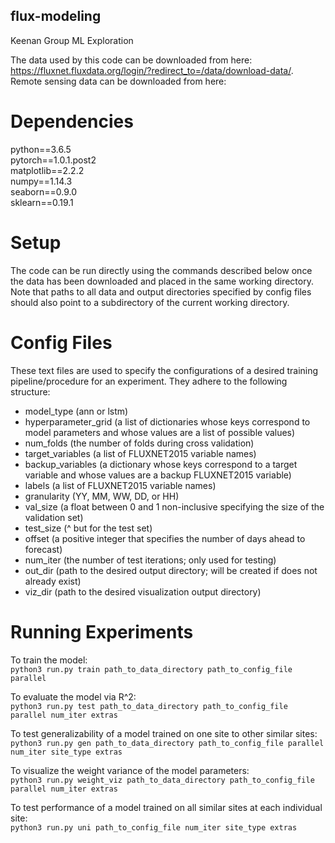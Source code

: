 ## flux-modeling
Keenan Group ML Exploration

The data used by this code can be downloaded from here: https://fluxnet.fluxdata.org/login/?redirect_to=/data/download-data/. 
Remote sensing data can be downloaded from here: 

# Dependencies
python==3.6.5  
pytorch==1.0.1.post2  
matplotlib==2.2.2  
numpy==1.14.3  
seaborn==0.9.0  
sklearn==0.19.1  

# Setup
The code can be run directly using the commands described below once the data has been downloaded and placed in the same working directory. Note that paths to all data and output directories specified by config files should also point to a subdirectory of the current working directory.

# Config Files
These text files are used to specify the configurations of a desired training pipeline/procedure for an experiment. They adhere to the following structure:

- model_type (ann or lstm)
- hyperparameter_grid (a list of dictionaries whose keys correspond to model parameters and whose values are a list of possible values)
- num_folds (the number of folds during cross validation)
- target_variables (a list of FLUXNET2015 variable names)
- backup_variables (a dictionary whose keys correspond to a target variable and whose values are a backup FLUXNET2015 variable)
- labels (a list of FLUXNET2015 variable names)
- granularity (YY, MM, WW, DD, or HH)
- val_size (a float between 0 and 1 non-inclusive specifying the size of the validation set)
- test_size (^ but for the test set)
- offset (a positive integer that specifies the number of days ahead to forecast)
- num_iter (the number of test iterations; only used for testing)
- out_dir (path to the desired output directory; will be created if does not already exist)
- viz_dir (path to the desired visualization output directory)

# Running Experiments
To train the model:  
`python3 run.py train path_to_data_directory path_to_config_file parallel`  

To evaluate the model via R^2:  
`python3 run.py test path_to_data_directory path_to_config_file parallel num_iter extras`  

To test generalizability of a model trained on one site to other similar sites:  
`python3 run.py gen path_to_data_directory path_to_config_file parallel num_iter site_type extras`  

To visualize the weight variance of the model parameters:    
`python3 run.py weight_viz path_to_data_directory path_to_config_file parallel num_iter extras`  

To test performance of a model trained on all similar sites at each individual site:    
`python3 run.py uni path_to_config_file num_iter site_type extras`  
